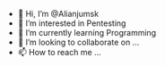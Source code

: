 - 👋 Hi, I’m @Alianjumsk
- 👀 I’m interested in Pentesting
- 🌱 I’m currently learning Programming
- 💞️ I’m looking to collaborate on ...
- 📫 How to reach me ...

<!---
Alianjumsk/Alianjumsk is a ✨ special ✨ repository because its `README.md` (this file) appears on your GitHub profile.
You can click the Preview link to take a look at your changes.
--->
